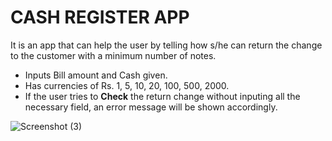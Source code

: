 # CASH REGISTER APP

It is an app that can help the user by telling how s/he can return the change to the customer with a minimum number of notes.

* Inputs Bill amount and Cash given. 
* Has currencies of Rs. 1, 5, 10, 20, 100, 500, 2000.
* If the user tries to **Check** the return change without inputing all the necessary field, an error message will be shown accordingly. 

![Screenshot (3)](https://user-images.githubusercontent.com/114111237/197045205-223a10b8-67a3-41c1-8063-51d4451193e2.png)
